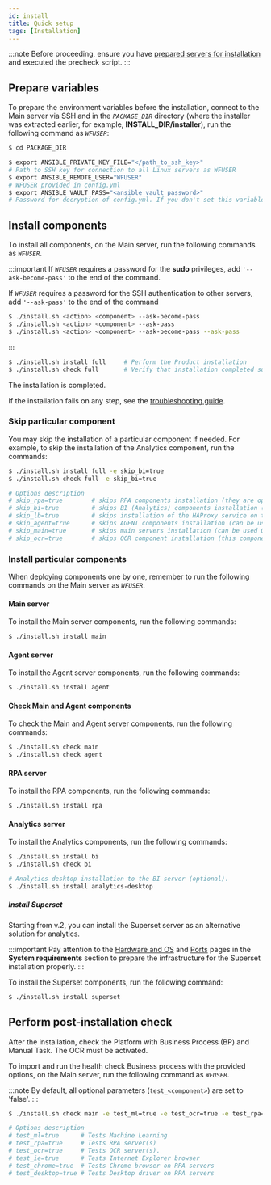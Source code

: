 ```yaml
---
id: install
title: Quick setup
tags: [Installation]
---
```


:::note
Before proceeding, ensure you have [prepared servers for installation](https://example.com) and executed the precheck script.
:::

## Prepare variables

To prepare the environment variables before the installation, connect to the Main server via SSH and in the *`PACKAGE_DIR`* directory (where the installer was extracted earlier, for example, **INSTALL_DIR/installer**), run the following command as *`WFUSER`*:

```bash
$ cd PACKAGE_DIR

$ export ANSIBLE_PRIVATE_KEY_FILE="</path_to_ssh_key>"
# Path to SSH key for connection to all Linux servers as WFUSER
$ export ANSIBLE_REMOTE_USER="WFUSER"
# WFUSER provided in config.yml
$ export ANSIBLE_VAULT_PASS="<ansible_vault_password>"
# Password for decryption of config.yml. If you don't set this variable, you'll be prompted for a password during setup.
```

## Install components

To install all components, on the Main server, run the following commands as *`WFUSER`*.

:::important
If *`WFUSER`* requires a password for the **sudo** privileges, add `'--ask-become-pass'` to the end of the command.

If *`WFUSER`* requires a password for the SSH authentication to other servers, add `'--ask-pass'` to the end of the command

```bash
$ ./install.sh <action> <component> --ask-become-pass
$ ./install.sh <action> <component> --ask-pass
$ ./install.sh <action> <component> --ask-become-pass --ask-pass
```
:::

```bash
$ ./install.sh install full     # Perform the Product installation
$ ./install.sh check full       # Verify that installation completed successfully
```

The installation is completed.

If the installation fails on any step, see the [troubleshooting guide](https://example.com).

### Skip particular component

You may skip the installation of a particular component if needed. For example, to skip the installation of the Analytics component, run the commands:

```bash
$ ./install.sh install full -e skip_bi=true
$ ./install.sh check full -e skip_bi=true

# Options description
# skip_rpa=true        # skips RPA components installation (they are optional for the Enterprise Edition)
# skip_bi=true         # skips BI (Analytics) components installation (this component is optional for the Enterprise Edition)
# skip_lb=true         # skips installation of the HAProxy service on the Main server (can be used ONLY if HAProxy is already installed)
# skip_agent=true      # skips AGENT components installation (can be used ONLY if the agent is already installed, for example, when re-running installation)
# skip_main=true       # skips main servers installation (can be used ONLY if the Main server is already installed, for example, when re-running installation)
# skip_ocr=true        # skips OCR component installation (this component is optional for the Enterprise Edition)
```

### Install particular components

When deploying components one by one, remember to run the following commands on the Main server as *`WFUSER`*.

#### Main server

To install the Main server components, run the following commands:

```bash
$ ./install.sh install main
```

#### Agent server

To install the Agent server components, run the following commands:

```bash
$ ./install.sh install agent
```

#### Check Main and Agent components

To check the Main and Agent server components, run the following commands:

```bash
$ ./install.sh check main
$ ./install.sh check agent
```

#### RPA server

To install the RPA components, run the following commands:

```bash
$ ./install.sh install rpa
```

#### Analytics server

To install the Analytics components, run the following commands:

```bash
$ ./install.sh install bi
$ ./install.sh check bi

# Analytics desktop installation to the BI server (optional).
$ ./install.sh install analytics-desktop
```

##### Install Superset

Starting from v.2, you can install the Superset server as an alternative solution for analytics.

:::important
Pay attention to the [Hardware and OS](https://example.com) and [Ports](https://example.com) pages in the **System requirements** section to prepare the infrastructure for the Superset installation properly.
:::

To install the Superset components, run the following command:

```bash
$ ./install.sh install superset
```

## Perform post-installation check

After the installation, check the Platform with Business Process (BP) and Manual Task. The OCR must be activated.

To import and run the health check Business process with the provided options, on the Main server, run the following command as *`WFUSER`*.

:::note
By default, all optional parameters (`test_<component>`) are set to 'false'.
:::

```bash
$ ./install.sh check main -e test_ml=true -e test_ocr=true -e test_rpa=true -e test_ie=true -e test_chrome=true -e test_desktop=true

# Options description
# test_ml=true      # Tests Machine Learning
# test_rpa=true     # Tests RPA server(s)
# test_ocr=true     # Tests OCR server(s).
# test_ie=true      # Tests Internet Explorer browser
# test_chrome=true  # Tests Chrome browser on RPA servers
# test_desktop=true # Tests Desktop driver on RPA servers
```